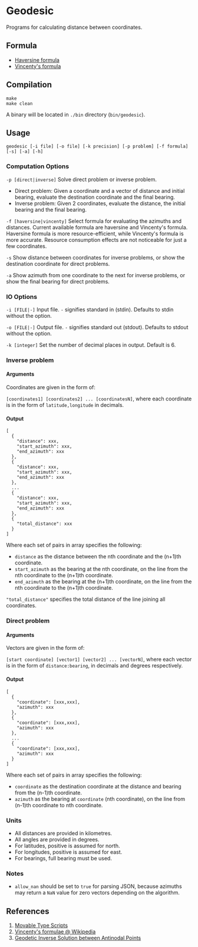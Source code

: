 # Geodesic
Programs for calculating distance between coordinates.

## Formula
* [Haversine formula](https://en.wikipedia.org/wiki/Haversine_formula)
* [Vincenty's formula](https://en.wikipedia.org/wiki/Vincenty%27s_formulae)

## Compilation
```
make
make clean
```
A binary will be located in `./bin` directory (`bin/geodesic`).

## Usage
```
geodesic [-i file] [-o file] [-k precision] [-p problem] [-f formula] [-s] [-a] [-h]
```
### Computation Options
`-p [direct|inverse]` Solve direct problem or inverse problem.
* Direct problem: Given a coordinate and a vector of distance and initial bearing, evaluate the destination coordinate and the final bearing.
* Inverse problem: Given 2 coordinates, evaluate the distance, the initial bearing and the final bearing.

`-f [haversine|vincenty]` Select formula for evaluating the azimuths and distances.
Current available formula are haversine and Vincenty's formula. Haversine formula is more resource-efficient, while Vincenty's formula is more accurate. Resource consumption effects are not noticeable for just a few coordinates.

`-s` Show distance between coordinates for inverse problems, or show the destination coordinate for direct problems.

`-a` Show azimuth from one coordinate to the next for inverse problems, or show the final bearing for direct problems.

### IO Options
`-i [FILE|-]` Input file. `-` signifies standard in (stdin). Defaults to stdin without the option.

`-o [FILE|-]` Output file. `-` signifies standard out (stdout). Defaults to stdout without the option.

`-k [integer]` Set the number of decimal places in output. Default is 6.

### Inverse problem

#### Arguments
Coordinates are given in the form of:

`[coordinates1] [coordinates2] ... [coordinatesN]`, where
each coordinate is in the form of `latitude,longitude` in decimals.

#### Output
```
[
  {
    "distance": xxx,
    "start_azimuth": xxx,
    "end_azimuth": xxx
  },
  {
    "distance": xxx,
    "start_azimuth": xxx,
    "end_azimuth": xxx
  },
  ...
  {
    "distance": xxx,
    "start_azimuth": xxx,
    "end_azimuth": xxx
  },
  {
    "total_distance": xxx
  }
]
```
Where
each set of pairs in array specifies the following:
* `distance` as the distance between the nth coordinate and the (n+1)th coordinate.
* `start_azimuth` as the bearing at the nth coordinate, on the line from the nth coordinate to the (n+1)th coordinate.
* `end_azimuth` as the bearing at the (n+1)th coordinate, on the line from the nth coordinate to the (n+1)th coordinate.
 
`"total_distance"` specifies the total distance of the line joining all coordinates.

### Direct problem

#### Arguments
Vectors are given in the form of:

`[start coordinate] [vector1] [vector2] ... [vectorN]`, where
each vector is in the form of `distance:bearing`, in decimals and degrees respectively.

#### Output
```
[
  {
    "coordinate": [xxx,xxx],
    "azimuth": xxx
  },
  {
    "coordinate": [xxx,xxx],
    "azimuth": xxx
  },
  ...
  {
    "coordinate": [xxx,xxx],
    "azimuth": xxx
  }
]
```
Where
each set of pairs in array specifies the following:
* `coordinate` as the destination coordinate at the distance and bearing from the (n-1)th coordinate.
* `azimuth` as the bearing at `coordinate` (nth coordinate), on the line from (n-1)th coordinate to nth coordinate.

### Units
* All distances are provided in kilometres.
* All angles are provided in degrees.
* For latitudes, positive is assumed for north.
* For longitudes, positive is assumed for east.
* For bearings, full bearing must be used.

### Notes
* `allow_nan` should be set to `true` for parsing JSON, because azimuths may return a `NaN` value for zero vectors depending on the algorithm.

## References
1. [Movable Type Scripts](https://www.movable-type.co.uk/scripts/latlong.html)
2. [Vincenty's formulae @ Wikipedia](https://en.wikipedia.org/wiki/Vincenty%27s_formulae)
3. [Geodetic Inverse Solution between Antinodal Points](https://geographiclib.sourceforge.io/geodesic-papers/vincenty75b.pdf)
